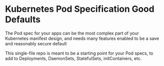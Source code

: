 # Kubernetes Pod Specification Good Defaults

The Pod spec for your apps can be the most complex part of your Kubernetes manifest design, and needs many features enabled to be a save and reasonably secure default

This single-file repo is meant to be a starting point for your Pod specs, to add to Deployments, DaemonSets, StatefulSets, initContainers, etc.
